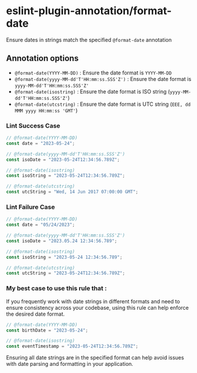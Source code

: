 # eslint-plugin-annotation/format-date
Ensure dates in strings match the specified `@format-date` annotation

## Annotation options
* `@format-date(YYYY-MM-DD)` : Ensure the date format is `YYYY-MM-DD`
* `@format-date(yyyy-MM-dd'T'HH:mm:ss.SSS'Z')` : Ensure the date format is `yyyy-MM-dd'T'HH:mm:ss.SSS'Z'`
* `@format-date(isostring)` : Ensure the date format is ISO string (`yyyy-MM-dd'T'HH:mm:ss.SSS'Z'`)
* `@format-date(utcstring)` : Ensure the date format is UTC string (`EEE, dd MMM yyyy HH:mm:ss 'GMT'`)

### Lint Success Case
```javascript
// @format-date(YYYY-MM-DD)
const date = "2023-05-24";

// @format-date(yyyy-MM-dd'T'HH:mm:ss.SSS'Z')
const isoDate = "2023-05-24T12:34:56.789Z";

// @format-date(isostring)
const isoString = "2023-05-24T12:34:56.789Z";

// @format-date(utcstring)
const utcString = "Wed, 14 Jun 2017 07:00:00 GMT";
```

### Lint Failure Case
```javascript
// @format-date(YYYY-MM-DD)
const date = "05/24/2023";

// @format-date(yyyy-MM-dd'T'HH:mm:ss.SSS'Z')
const isoDate = "2023.05.24 12:34:56.789";

// @format-date(isostring)
const isoString = "2023-05-24 12:34:56.789";

// @format-date(utcstring)
const utcString = "2023-05-24T12:34:56.789Z";
```

### My best case to use this rule that :
If you frequently work with date strings in different formats and need to ensure consistency across your codebase, using this rule can help enforce the desired date format.

```javascript
// @format-date(YYYY-MM-DD)
const birthDate = "2023-05-24";

// @format-date(isostring)
const eventTimestamp = "2023-05-24T12:34:56.789Z";
```
Ensuring all date strings are in the specified format can help avoid issues with date parsing and formatting in your application.
